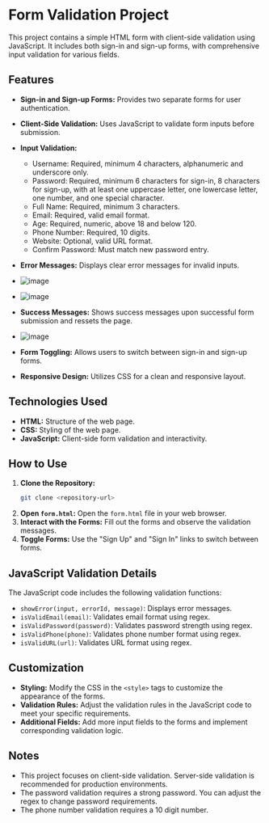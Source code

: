 # Form Validation Project

This project contains a simple HTML form with client-side validation using JavaScript. It includes both sign-in and sign-up forms, with comprehensive input validation for various fields.

## Features

* **Sign-in and Sign-up Forms:** Provides two separate forms for user authentication.
* **Client-Side Validation:** Uses JavaScript to validate form inputs before submission.
* **Input Validation:**
    * Username: Required, minimum 4 characters, alphanumeric and underscore only.
    * Password: Required, minimum 6 characters for sign-in, 8 characters for sign-up, with at least one uppercase letter, one lowercase letter, one number, and one special character.
    * Full Name: Required, minimum 3 characters.
    * Email: Required, valid email format.
    * Age: Required, numeric, above 18 and below 120.
    * Phone Number: Required, 10 digits.
    * Website: Optional, valid URL format.
    * Confirm Password: Must match new password entry.
* **Error Messages:** Displays clear error messages for invalid inputs.
* ![image](https://github.com/user-attachments/assets/bb2ea433-d859-4a6d-80f6-a4a8836642c1)
* ![image](https://github.com/user-attachments/assets/a675f973-ee7a-4426-818b-2a869eb8d75a)


* **Success Messages:** Shows success messages upon successful form submission  and ressets the page.
* ![image](https://github.com/user-attachments/assets/833ae7bd-47b5-4e04-b74d-c8111f3f94f5)

* **Form Toggling:** Allows users to switch between sign-in and sign-up forms.
* **Responsive Design:** Utilizes CSS for a clean and responsive layout.

## Technologies Used

* **HTML:** Structure of the web page.
* **CSS:** Styling of the web page.
* **JavaScript:** Client-side form validation and interactivity.

## How to Use

1.  **Clone the Repository:**
    ```bash
    git clone <repository-url>
    ```
2.  **Open `form.html`:** Open the `form.html` file in your web browser.
3.  **Interact with the Forms:** Fill out the forms and observe the validation messages.
4.  **Toggle Forms:** Use the "Sign Up" and "Sign In" links to switch between forms.

## JavaScript Validation Details

The JavaScript code includes the following validation functions:

* `showError(input, errorId, message)`: Displays error messages.
* `isValidEmail(email)`: Validates email format using regex.
* `isValidPassword(password)`: Validates password strength using regex.
* `isValidPhone(phone)`: Validates phone number format using regex.
* `isValidURL(url)`: Validates URL format using regex.

## Customization

* **Styling:** Modify the CSS in the `<style>` tags to customize the appearance of the forms.
* **Validation Rules:** Adjust the validation rules in the JavaScript code to meet your specific requirements.
* **Additional Fields:** Add more input fields to the forms and implement corresponding validation logic.

## Notes

* This project focuses on client-side validation. Server-side validation is recommended for production environments.
* The password validation requires a strong password. You can adjust the regex to change password requirements.
* The phone number validation requires a 10 digit number.
